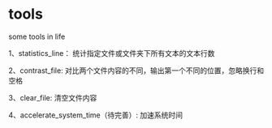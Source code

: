 # tools
some tools in life

1、statistics_line：
	统计指定文件或文件夹下所有文本的文本行数
	
2、contrast_file:
	对比两个文件内容的不同，输出第一个不同的位置，忽略换行和空格
	
3、clear_file:
	清空文件内容
	
4、accelerate_system_time（待完善）:
	加速系统时间